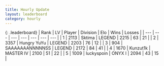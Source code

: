 ```yaml
---
title: Hourly Update
layout: leaderboard
category: hourly
---
```


{: .leaderboard}
| Rank | LV | Player | Division | Elo | Wins | Losses |
| --- | --- | --- | --- | --- | --- | --- |
| <span data-change="0">1</span> | 2113 | <span title="ID: 353063">Sktima</span> | LEGEND | <span data-change="0">2215</span> | <span data-change="0">63</span> | <span data-change="0">21</span> |
| <span data-change="0">2</span> | 3357 | <span title="ID: 164871">Hungry YuYu</span> | LEGEND | <span data-change="0">2203</span> | <span data-change="0">76</span> | <span data-change="0">12</span> |
| <span data-change="0">3</span> | 904 | <span title="ID: 174294">SAAAAAAANNNNNSS</span> | LEGEND | <span data-change="-26">2172</span> | <span data-change="1">84</span> | <span data-change="2">41</span> |
| <span data-change="0">4</span> | 1670 | <span title="ID: 392407">Kunzut1k</span> | MASTER IV | <span data-change="0">2100</span> | <span data-change="1">51</span> | <span data-change="1">22</span> |
| <span data-change="0">5</span> | 1009 | <span title="ID: 512212">luckyspoin</span> | ONYX I | <span data-change="0">2094</span> | <span data-change="0">43</span> | <span data-change="0">15</span> |